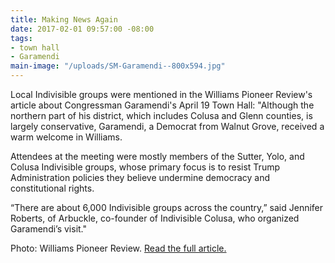 ```yaml
---
title: Making News Again
date: 2017-02-01 09:57:00 -08:00
tags:
- town hall
- Garamendi
main-image: "/uploads/SM-Garamendi--800x594.jpg"
---
```


Local Indivisible groups were mentioned in the Williams Pioneer Review's article about  Congressman Garamendi's April 19 Town Hall: "Although the northern part of his district, which includes Colusa and Glenn counties, is largely conservative, Garamendi, a Democrat from Walnut Grove, received a warm welcome in Williams.

Attendees at the meeting were mostly members of the Sutter, Yolo, and Colusa Indivisible groups, whose primary focus is to resist Trump Administration policies they believe undermine democracy and constitutional rights.

“There are about 6,000 Indivisible groups across the country,” said Jennifer Roberts, of Arbuckle, co-founder of Indivisible Colusa, who organized Garamendi’s visit."

Photo: Williams Pioneer Review. [Read the full article.](http://williamspioneer.com/article/81896)